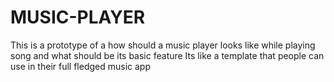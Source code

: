 # MUSIC-PLAYER
This is a prototype of a how should a music player looks like while playing song and what should be its basic feature 
Its like a template that people can use in their full fledged music app